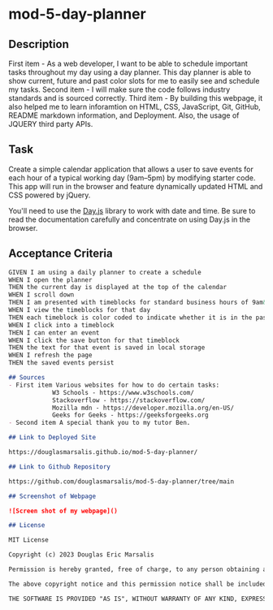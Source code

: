 # mod-5-day-planner

## Description

First item - As a web developer, I want to be able to schedule important tasks throughout my day using a day planner.  This day planner is able to show current, future and past color slots for me to easily see and schedule my tasks.
Second item - I will make sure the code follows industry standards and is sourced correctly.
Third item - By building this webpage, it also helped me to learn inforamtion on HTML, CSS, JavaScript, Git, GitHub, README markdown information, and Deployment.  Also, the usage of JQUERY third party APIs.

## Task

Create a simple calendar application that allows a user to save events for each hour of a typical working day (9am&ndash;5pm) by modifying starter code. This app will run in the browser and feature dynamically updated HTML and CSS powered by jQuery.

You'll need to use the [Day.js](https://day.js.org/en/) library to work with date and time. Be sure to read the documentation carefully and concentrate on using Day.js in the browser.

## Acceptance Criteria

```md
GIVEN I am using a daily planner to create a schedule
WHEN I open the planner
THEN the current day is displayed at the top of the calendar
WHEN I scroll down
THEN I am presented with timeblocks for standard business hours of 9am&ndash;5pm
WHEN I view the timeblocks for that day
THEN each timeblock is color coded to indicate whether it is in the past, present, or future
WHEN I click into a timeblock
THEN I can enter an event
WHEN I click the save button for that timeblock
THEN the text for that event is saved in local storage
WHEN I refresh the page
THEN the saved events persist

## Sources
- First item Various websites for how to do certain tasks: 
            W3 Schools - https://www.w3schools.com/ 
            Stackoverflow - https://stackoverflow.com/
            Mozilla mdn - https://developer.mozilla.org/en-US/ 
            Geeks for Geeks - https://geeksforgeeks.org
- Second item A special thank you to my tutor Ben.

## Link to Deployed Site

https://douglasmarsalis.github.io/mod-5-day-planner/ 

## Link to Github Repository

https://github.com/douglasmarsalis/mod-5-day-planner/tree/main 

## Screenshot of Webpage

![Screen shot of my webpage]()

## License

MIT License

Copyright (c) 2023 Douglas Eric Marsalis

Permission is hereby granted, free of charge, to any person obtaining a copy of this software and associated documentation files (the "Software"), to deal in the Software without restriction, including without limitation the rights to use, copy, modify, merge, publish, distribute, sublicense, and/or sell copies of the Software, and to permit persons to whom the Software is furnished to do so, subject to the following conditions:

The above copyright notice and this permission notice shall be included in all copies or substantial portions of the Software.

THE SOFTWARE IS PROVIDED "AS IS", WITHOUT WARRANTY OF ANY KIND, EXPRESS OR IMPLIED, INCLUDING BUT NOT LIMITED TO THE WARRANTIES OF MERCHANTABILITY, FITNESS FOR A PARTICULAR PURPOSE AND NONINFRINGEMENT. IN NO EVENT SHALL THE AUTHORS OR COPYRIGHT HOLDERS BE LIABLE FOR ANY CLAIM, DAMAGES OR OTHER LIABILITY, WHETHER IN AN ACTION OF CONTRACT, TORT OR OTHERWISE, ARISING FROM, OUT OF OR IN CONNECTION WITH THE SOFTWARE OR THE USE OR OTHER DEALINGS IN THE SOFTWARE.
